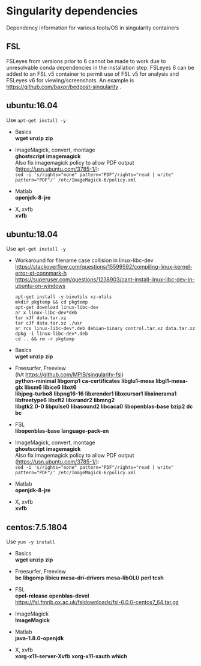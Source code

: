 # Singularity dependencies
Dependency information for various tools/OS in singularity containers

## FSL

FSLeyes from versions prior to 6 cannot be made to work due to unresolvable conda dependencies in the installation step. FSLeyes 6 can be added to an FSL v5 container to permit use of FSL v5 for analysis and FSLeyes v6 for viewing/screenshots. An example is https://github.com/baxpr/bedpost-singularity .

## ubuntu:16.04

Use `apt-get install -y`

* Basics  
  __wget__ __unzip__ __zip__

* ImageMagick, convert, montage  
  __ghostscript__ __imagemagick__  
  Also fix imagemagick policy to allow PDF output (https://usn.ubuntu.com/3785-1/):  
  `sed -i 's/rights="none" pattern="PDF"/rights="read | write" pattern="PDF"/' /etc/ImageMagick-6/policy.xml`

* Matlab  
  __openjdk-8-jre__

* X, xvfb  
  __xvfb__


## ubuntu:18.04

Use `apt-get install -y`

* Workaround for filename case collision in linux-libc-dev  
  https://stackoverflow.com/questions/15599592/compiling-linux-kernel-error-xt-connmark-h  
  https://superuser.com/questions/1238903/cant-install-linux-libc-dev-in-ubuntu-on-windows  
  ```
  apt-get install -y binutils xz-utils 
  mkdir pkgtemp && cd pkgtemp
  apt-get download linux-libc-dev
  ar x linux-libc-dev*deb
  tar xJf data.tar.xz
  tar cJf data.tar.xz ./usr
  ar rcs linux-libc-dev*.deb debian-binary control.tar.xz data.tar.xz
  dpkg -i linux-libc-dev*.deb
  cd .. && rm -r pkgtemp
  ```

* Basics  
  __wget__ __unzip__ __zip__

* Freesurfer, Freeview  
  (h/t https://github.com/MPIB/singularity-fsl)  
  __python-minimal__ __libgomp1__ __ca-certificates__
  __libglu1-mesa__ __libgl1-mesa-glx__ __libsm6__ __libice6__ __libxt6__  
  __libjpeg-turbo8__ __libpng16-16__ __libxrender1__ __libxcursor1__
  __libxinerama1__ __libfreetype6__ __libxft2__ __libxrandr2__ __libmng2__  
  __libgtk2.0-0__ __libpulse0__ __libasound2__ __libcaca0__ __libopenblas-base__
  __bzip2__ __dc__ __bc__

* FSL  
  __libopenblas-base__ __language-pack-en__

* ImageMagick, convert, montage  
  __ghostscript__ __imagemagick__  
  Also fix imagemagick policy to allow PDF output (https://usn.ubuntu.com/3785-1/):  
  `sed -i 's/rights="none" pattern="PDF"/rights="read | write" pattern="PDF"/' /etc/ImageMagick-6/policy.xml`

* Matlab  
  __openjdk-8-jre__

* X, xvfb  
  __xvfb__


## centos:7.5.1804

Use `yum -y install`

* Basics  
  __wget__ __unzip__ __zip__

* Freesurfer, Freeview  
  __bc__ __libgomp__ __libicu__ __mesa-dri-drivers__ __mesa-libGLU__ __perl__ __tcsh__

* FSL  
  __epel-release__ __openblas-devel__  
  https://fsl.fmrib.ox.ac.uk/fsldownloads/fsl-6.0.0-centos7_64.tar.gz
  
* ImageMagick  
  __ImageMagick__
  
* Matlab  
  __java-1.8.0-openjdk__

* X, xvfb  
  __xorg-x11-server-Xvfb__ __xorg-x11-xauth__ __which__

